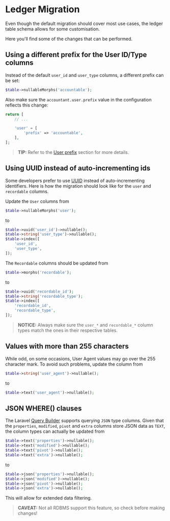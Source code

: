 # Ledger Migration
Even though the default migration should cover most use cases, the ledger table schema allows for some customisation.

Here you'll find some of the changes that can be performed.

## Using a different prefix for the User ID/Type columns
Instead of the default `user_id` and `user_type` columns, a different prefix can be set:

```php
$table->nullableMorphs('accountable');
```

Also make sure the `accountant.user.prefix` value in the configuration reflects this change:

```php
return [
    // ...

    'user' = [
        'prefix' => 'accountable',
    ],
];
```

> **TIP:** Refer to the [User prefix](configuration.md#prefix) section for more details.

## Using UUID instead of auto-incrementing ids
Some developers prefer to use [UUID](https://en.wikipedia.org/wiki/Universally_unique_identifier) instead of auto-incrementing identifiers.
Here is how the migration should look like for the `user` and `recordable` columns.

Update the `User` columns from
```php
$table->nullableMorphs('user');
```

to

```php
$table->uuid('user_id')->nullable();
$table->string('user_type')->nullable();
$table->index([
    'user_id', 
    'user_type',
]);
```

The `Recordable` columns should be updated from
```php
$table->morphs('recordable');
```

to

```php
$table->uuid('recordable_id');
$table->string('recordable_type');
$table->index([
    'recordable_id', 
    'recordable_type',
]);
```

> **NOTICE:** Always make sure the `user_*` and `recordable_*` column types match the ones in their respective tables.

## Values with more than 255 characters
While odd, on some occasions, User Agent values may go over the 255 character mark. To avoid such problems, update the column from
```php
$table->string('user_agent')->nullable();
```

to

```php
$table->text('user_agent')->nullable();
```

## JSON WHERE() clauses
The Laravel [Query Builder](https://laravel.com/docs/5.7/queries#json-where-clauses) supports querying `JSON` type columns.
Given that the `properties`, `modified`, `pivot` and `extra` columns store JSON data as `TEXT`, the column types can actually be updated from

```php
$table->text('properties')->nullable();
$table->text('modified')->nullable();
$table->text('pivot')->nullable();
$table->text('extra')->nullable();
```

to

```php
$table->json('properties')->nullable();
$table->json('modified')->nullable();
$table->json('pivot')->nullable();
$table->json('extra')->nullable();
```

This will allow for extended data filtering.

> **CAVEAT:** Not all RDBMS support this feature, so check before making changes!
